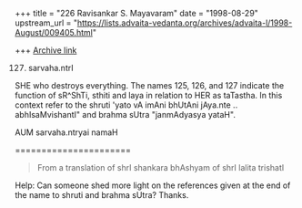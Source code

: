 +++
title = "226 Ravisankar S. Mayavaram"
date = "1998-08-29"
upstream_url = "https://lists.advaita-vedanta.org/archives/advaita-l/1998-August/009405.html"

+++
[Archive link](https://lists.advaita-vedanta.org/archives/advaita-l/1998-August/009405.html)

127. sarvaha.ntrI

SHE who destroys everything. The names 125, 126, and 127 indicate
the function of sR^ShTi, sthiti and laya in relation to HER as
taTastha. In this context refer to the shruti 'yato vA imAni
bhUtAni jAya.nte .. abhIsaMvishantI" and brahma sUtra
"janmAdyasya yataH".

AUM sarvaha.ntryai namaH

======================
>From  a translation of
shrI shankara bhAshyam of shrI lalita trishatI

Help: Can someone shed more light on the references given at the
end of the name to shruti and brahma sUtra? Thanks.

